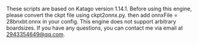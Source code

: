 These scripts are based on Katago version 1.14.1.
Before using this engine, please convert the ckpt file using ckpt2onnx.py. 
then add onnxFile = 28bnxbt.onnx in your config.
This engine does not support arbitrary boardsizes.
If you have any questions, you can contact me via email at 2943354649@qq.com.
